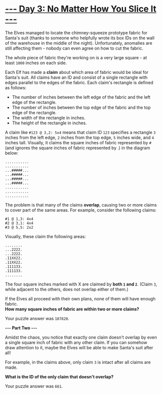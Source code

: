 # [--- Day 3: No Matter How You Slice It ---](http://adventofcode.com/2018/day/3)

The Elves managed to locate the chimney-squeeze prototype fabric for 
Santa's suit (thanks to someone who helpfully wrote its box IDs on the wall 
of the warehouse in the middle of the night). Unfortunately, anomalies are 
still affecting them - nobody can even agree on how to cut the fabric.

The whole piece of fabric they're working on is a very large square - at 
least ``1000`` inches on each side.

Each Elf has made a **claim** about which area of fabric would be ideal for 
Santa's suit. All claims have an ID and consist of a single rectangle with 
edges parallel to the edges of the fabric. Each claim's rectangle is defined as follows:

- The number of inches between the left edge of the fabric and the left edge of the rectangle.
- The number of inches between the top edge of the fabric and the top edge of the rectangle.
- The width of the rectangle in inches.
- The height of the rectangle in inches.

A claim like ``#123 @ 3,2: 5x4`` means that claim ID ``123`` specifies a rectangle 
``3`` inches from the left edge, ``2`` inches from the top edge, ``5`` inches wide, and
``4`` inches tall. Visually, it claims the square inches of fabric represented 
by ``#`` (and ignores the square inches of fabric represented by .) in the diagram below:

```
...........
...........
...#####...
...#####...
...#####...
...#####...
...........
...........
...........
```

The problem is that many of the claims **overlap**, causing two or more claims 
to cover part of the same areas. For example, consider the following claims:

```
#1 @ 1,3: 4x4
#2 @ 3,1: 4x4
#3 @ 5,5: 2x2
```

Visually, these claim the following areas:

```
........
...2222.
...2222.
.11XX22.
.11XX22.
.111133.
.111133.
........
```

The four square inches marked with X are claimed by **both ``1`` and ``2``**. 
(Claim ``3``, while adjacent to the others, does not overlap either of them.)

If the Elves all proceed with their own plans, none of them will have enough fabric.   
**How many square inches of fabric are within two or more claims?**

Your puzzle answer was ``107820``.

**--- Part Two ---**

Amidst the chaos, you notice that exactly one claim doesn't overlap by even 
a single square inch of fabric with any other claim. If you can somehow 
draw attention to it, maybe the Elves will be able to make Santa's suit after all!

For example, in the claims above, only claim ``3`` is intact after all claims are made.

**What is the ID of the only claim that doesn't overlap?**

Your puzzle answer was ``661``.

